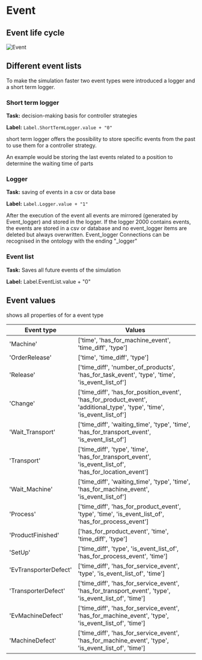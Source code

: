 Event
===================

Event life cycle
-------------------

![Event](event_structure.png "Event life cycle")

Different event lists
----------------------------

To make the simulation faster two event types were introduced a logger and a short term logger. 


### Short term logger


**Task:** decision-making basis for controller strategies

**Label:** `Label.ShortTermLogger.value + "0"`

short term logger offers the possibility to store specific events from the past to use them for a controller strategy.

An example would be storing the last events related to a position to determine the waiting time of parts


### Logger

**Task:** saving of events in a csv or data base

**Label:** `Label.Logger.value + "1"`

After the execution of the event all events are mirrored (generated by Event_logger) and stored in the logger.
If the logger 2000 contains events, the events are stored in a csv or database and no event_logger items are deleted but always overwritten. Event_logger Connections can be recognised in the ontology with the ending "_logger"

### Event list

**Task:** Saves all future events of the simulation

**Label:** Label.EventList.value + "0"

Event values
---------------

shows all properties of for a event type

| Event type                   | Values          
| ---------------------------- | ------------------- |
| 'Machine'                    | ['time', 'has_for_machine_event', 'time_diff', 'type'] |
| 'OrderRelease'               | ['time', 'time_diff', 'type'] |
| 'Release'                    | ['time_diff', 'number_of_products', 'has_for_task_event', 'type', 'time', 'is_event_list_of'] |
| 'Change'                     | ['time_diff', 'has_for_position_event', 'has_for_product_event', 'additional_type', 'type', 'time', 'is_event_list_of'] |
| 'Wait_Transport'             | ['time_diff', 'waiting_time', 'type', 'time', 'has_for_transport_event', 'is_event_list_of'] |
| 'Transport'                  | ['time_diff', 'type', 'time', 'has_for_transport_event', 'is_event_list_of', 'has_for_location_event'] |
| 'Wait_Machine'               | ['time_diff', 'waiting_time', 'type', 'time', 'has_for_machine_event', 'is_event_list_of'] |
| 'Process'                    | ['time_diff', 'has_for_product_event', 'type', 'time', 'is_event_list_of', 'has_for_process_event'] |
| 'ProductFinished'            | ['has_for_product_event', 'time', 'time_diff', 'type'] |
| 'SetUp'                      | ['time_diff', 'type', 'is_event_list_of', 'has_for_process_event', 'time'] |
| 'EvTransporterDefect'        | ['time_diff', 'has_for_service_event', 'type', 'is_event_list_of', 'time'] |
| 'TransporterDefect'          | ['time_diff', 'has_for_service_event', 'has_for_transport_event', 'type', 'is_event_list_of', 'time'] |
| 'EvMachineDefect'            | ['time_diff', 'has_for_service_event', 'has_for_machine_event', 'type', 'is_event_list_of', 'time'] |
| 'MachineDefect'              | ['time_diff', 'has_for_service_event', 'has_for_machine_event', 'type', 'is_event_list_of', 'time'] |